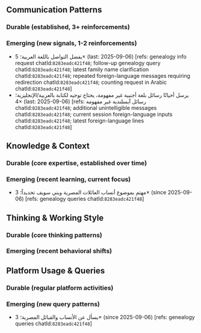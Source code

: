 ## Communication Patterns
### Durable (established, 3+ reinforcements)

### Emerging (new signals, 1-2 reinforcements)
- يفضل التواصل باللغة العربية؛ 5× (last: 2025-09-06) [refs: genealogy info request chatId:`8283eadc421f48`; follow-up genealogy query chatId:`8283eadc421f48`; latest family name clarification chatId:`8283eadc421f48`; repeated foreign-language messages requiring redirection chatId:`8283eadc421f48`; counting request in Arabic chatId:`8283eadc421f48`]
- يرسل أحيانًا رسائل بلغة أجنبية غير مفهومة، يحتاج توجيه لكتابة بالعربية/الإنجليزية؛ 4× (last: 2025-09-06) [refs: رسائل آيسلندية غير مفهومة chatId:`8283eadc421f48`; additional unintelligible messages chatId:`8283eadc421f48`; current session foreign-language inputs chatId:`8283eadc421f48`; latest foreign-language lines chatId:`8283eadc421f48`]

## Knowledge & Context
### Durable (core expertise, established over time)

### Emerging (recent learning, current focus)
- مهتم بموضوع أنساب العائلات المصرية وبني سويف تحديداً؛ 3× (since 2025-09-06) [refs: genealogy queries chatId:`8283eadc421f48`]

## Thinking & Working Style
### Durable (core thinking patterns)

### Emerging (recent behavioral shifts)

## Platform Usage & Queries
### Durable (regular platform activities)

### Emerging (new query patterns)
- يسأل عن الأنساب والقبائل المصرية؛ 3× (since 2025-09-06) [refs: genealogy queries chatId:`8283eadc421f48`]